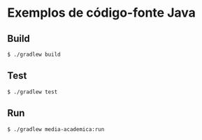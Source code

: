 # Exemplos de código-fonte Java

## Build

```
$ ./gradlew build
```

## Test

```
$ ./gradlew test
```

## Run

```
$ ./gradlew media-academica:run
```
